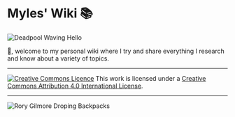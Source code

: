 # Myles' Wiki :books:

![Deadpool Waving Hello](./assets/gifs/deadpool-waving-hello.gif)

:wave:, welcome to my personal wiki where I try and share everything I research and know about a variety of topics.

* * *

[![](https://i.creativecommons.org/l/by/4.0/88x31.png "Creative Commons Licence")](https://wiki.mylesb.ca/license.html "Creative Commons Attribution 4.0 International License")
This work is licensed under a [Creative Commons Attribution 4.0 International License](http://creativecommons.org/licenses/by/4.0/).

* * *

![Rory Gilmore Droping Backpacks](./assets/gifs/droping-backpacks.gif)
